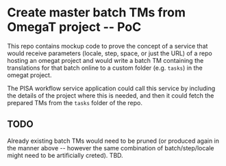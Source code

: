 # Create master batch TMs from OmegaT project -- PoC

This repo contains mockup code to prove the concept of a service that would receive parameters (locale, step, space, or just the URL) of a repo hosting an omegat project and would write a batch TM containing the translations for that batch online to a custom folder (e.g. `tasks`) in the omegat project.

The PISA workflow service application could call this service by including the details of the project where this is needed, and then it could fetch the prepared TMs from the `tasks` folder of the repo.

## TODO

Already existing batch TMs would need to be pruned (or produced again in the manner above -- however the same combination of batch/step/locale might need to be artificially creted). TBD.

